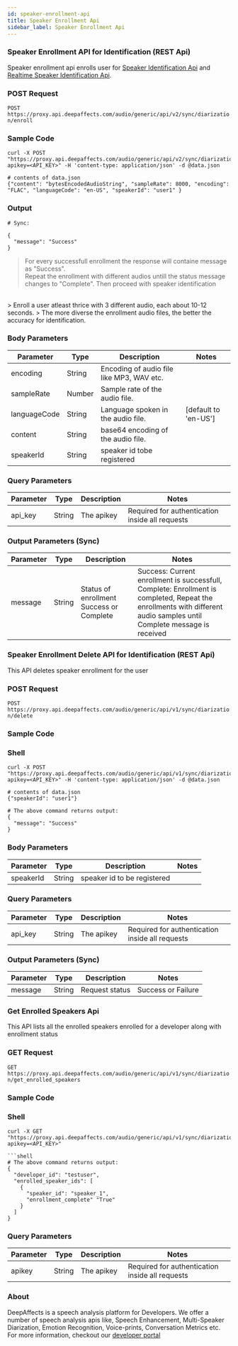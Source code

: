```yaml
---
id: speaker-enrollment-api
title: Speaker Enrollment Api
sidebar_label: Speaker Enrollment Api
---
```


<h3> Speaker Enrollment API for Identification (REST Api)</h3>

Speaker enrollment api enrolls user for [Speaker Identification Api](./speaker-identification-api.html) and [Realtime Speaker Identification Api](./realtime-speaker-identification-api.html).

### POST Request

`POST https://proxy.api.deepaffects.com/audio/generic/api/v2/sync/diarization/enroll`

### Sample Code

```shell
curl -X POST "https://proxy.api.deepaffects.com/audio/generic/api/v2/sync/diarization/enroll?apikey=<API_KEY>" -H 'content-type: application/json' -d @data.json

# contents of data.json
{"content": "bytesEncodedAudioString", "sampleRate": 8000, "encoding": "FLAC", "languageCode": "en-US", "speakerId": "user1" }
```

### Output

```shell
# Sync:

{
  "message": "Success"
}
```

> For every successfull enrollment the response will containe message as "Success".  
>  Repeat the enrollment with different audios untill the status message changes to
> "Complete". Then proceed with speaker identification

 <br />
> Enroll a user atleast thrice with 3 different audio, each about 10-12 seconds.
> The more diverse the enrollment audio files, the better the accuracy for identification.

### Body Parameters

| Parameter    | Type   | Description                               | Notes                        |
| ------------ | ------ | ----------------------------------------- | ---------------------------- |
| encoding     | String | Encoding of audio file like MP3, WAV etc. |                              |
| sampleRate   | Number | Sample rate of the audio file.            |                              |
| languageCode | String | Language spoken in the audio file.        | [default to &#39;en-US&#39;] |
| content      | String | base64 encoding of the audio file.        |                              |
| speakerId    | String | speaker id tobe registered                |                              |

### Query Parameters

| Parameter | Type   | Description | Notes                                           |
| --------- | ------ | ----------- | ----------------------------------------------- |
| api_key   | String | The apikey  | Required for authentication inside all requests |

### Output Parameters (Sync)

| Parameter | Type   | Description                              | Notes                                                                                                                                                                 |
| --------- | ------ | ---------------------------------------- | --------------------------------------------------------------------------------------------------------------------------------------------------------------------- |
| message   | String | Status of enrollment Success or Complete | Success: Current enrollment is successfull, Complete: Enrollment is completed, Repeat the enrollments with different audio samples until Complete message is received |

### Speaker Enrollment Delete API for Identification (REST Api)

This API deletes speaker enrollment for the user

### POST Request

`POST https://proxy.api.deepaffects.com/audio/generic/api/v1/sync/diarization/delete`

### Sample Code

### Shell

```shell
curl -X POST "https://proxy.api.deepaffects.com/audio/generic/api/v1/sync/diarization/delete?apikey=<API_KEY>" -H 'content-type: application/json' -d @data.json

# contents of data.json
{"speakerId": "user1"}
```

```shell
# The above command returns output:
{
  "message": "Success"
}
```

### Body Parameters

| Parameter | Type   | Description                 | Notes |
| --------- | ------ | --------------------------- | ----- |
| speakerId | String | speaker id to be registered |       |

### Query Parameters

| Parameter | Type   | Description | Notes                                           |
| --------- | ------ | ----------- | ----------------------------------------------- |
| api_key   | String | The apikey  | Required for authentication inside all requests |

### Output Parameters (Sync)

| Parameter | Type   | Description    | Notes              |
| --------- | ------ | -------------- | ------------------ |
| message   | String | Request status | Success or Failure |

### Get Enrolled Speakers Api

This API lists all the enrolled speakers enrolled for a developer along with enrollment status

### GET Request

`GET https://proxy.api.deepaffects.com/audio/generic/api/v1/sync/diarization/get_enrolled_speakers`

### Sample Code

### Shell

```shell
curl -X GET "https://proxy.api.deepaffects.com/audio/generic/api/v1/sync/diarization/get_enrolled_speakers?apikey=<API_KEY>"

```shell
# The above command returns output:
{
  "developer_id": "testuser",
  "enrolled_speaker_ids": [
    {
      "speaker_id": "speaker_1",
      "enrollment_complete" "True"
    }
  ]
}
```

### Query Parameters

| Parameter | Type   | Description | Notes                                           |
| --------- | ------ | ----------- | ----------------------------------------------- |
| apikey   | String | The apikey  | Required for authentication inside all requests |

### About

DeepAffects is a speech analysis platform for Developers. We offer a number of speech analysis apis like, Speech Enhancement, Multi-Speaker Diarization, Emotion Recognition, Voice-prints, Conversation Metrics etc. For more information, checkout our [developer portal](https://developers.deepaffects.com)

